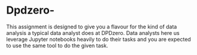 # Dpdzero-
This assignment is designed to give you a flavour for the kind of data analysis a typical data analyst does at DPDzero. Data analysts here us leverage Jupyter notebooks heavily to do their tasks and you are expected to use the same tool to do the given task.
